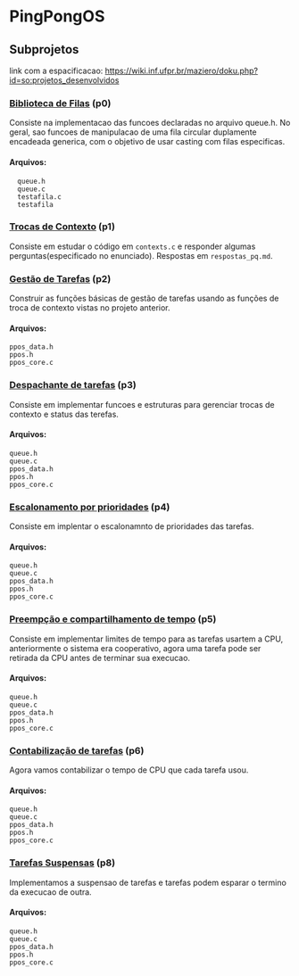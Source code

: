 # PingPongOS
## Subprojetos
link com a espacificacao: https://wiki.inf.ufpr.br/maziero/doku.php?id=so:projetos_desenvolvidos

### [Biblioteca de Filas](https://wiki.inf.ufpr.br/maziero/doku.php?id=so:biblioteca_de_filas) (p0)
Consiste na implementacao das funcoes declaradas no arquivo queue.h.
No geral, sao funcoes de manipulacao de uma fila circular duplamente encadeada generica, com o objetivo de usar casting com filas especificas. 
#### Arquivos:
```
  queue.h 
  queue.c 
  testafila.c 
  testafila 
```
### [Trocas de Contexto](https://wiki.inf.ufpr.br/maziero/doku.php?id=so:trocas_de_contexto) (p1)
Consiste em estudar o código em ``` contexts.c ``` e responder algumas perguntas(especificado no enunciado).
Respostas em ```respostas_pq.md```.

### [Gestão de Tarefas](https://wiki.inf.ufpr.br/maziero/doku.php?id=so:gestao_de_tarefas) (p2)
Construir as funções básicas de gestão de tarefas usando as funções de troca de contexto vistas no projeto anterior. 
#### Arquivos:
```
ppos_data.h
ppos.h
ppos_core.c
```
### [Despachante de tarefas](https://wiki.inf.ufpr.br/maziero/doku.php?id=so:dispatcher) (p3)
Consiste em implementar funcoes e estruturas para gerenciar trocas de contexto e status das terefas.
#### Arquivos:
```
queue.h
queue.c
ppos_data.h
ppos.h
ppos_core.c
```
### [Escalonamento por prioridades](https://wiki.inf.ufpr.br/maziero/doku.php?id=so:escalonador_por_prioridades) (p4)
Consiste em implentar o escalonamnto de prioridades das tarefas.
#### Arquivos:
```
queue.h
queue.c
ppos_data.h
ppos.h
ppos_core.c
```
### [Preempção e compartilhamento de tempo](https://wiki.inf.ufpr.br/maziero/doku.php?id=so:preempcao_por_tempo) (p5)
Consiste em implementar limites de tempo para as tarefas usartem a CPU, anteriormente o sistema era cooperativo, agora uma tarefa pode ser retirada da CPU antes de terminar sua execucao.
#### Arquivos:
```
queue.h
queue.c
ppos_data.h
ppos.h
ppos_core.c
```
### [Contabilização de tarefas](https://wiki.inf.ufpr.br/maziero/doku.php?id=so:contabilizacao) (p6)
Agora vamos contabilizar o tempo de CPU que cada tarefa usou.
#### Arquivos:
```
queue.h
queue.c
ppos_data.h
ppos.h
ppos_core.c
```

### [Tarefas Suspensas](https://wiki.inf.ufpr.br/maziero/doku.php?id=so:tarefas_suspensas) (p8)  
Implementamos a suspensao de tarefas e tarefas podem esparar o termino da execucao de outra.  
#### Arquivos:
```
queue.h
queue.c
ppos_data.h
ppos.h
ppos_core.c
```
